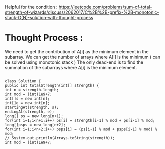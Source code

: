 Helpful for the condition : https://leetcode.com/problems/sum-of-total-strength-of-wizards/discuss/2062017/C%2B%2B-prefix-%2B-monotonic-stack-O(N)-solution-with-thought-process
​
​
# Thought Process :
We need to get the contribution of A[i] as the minimum element in the subarray.
We can get the number of arrays where A[i] is the minimum ( can be solved using monotonic stack )
The only dead-end is to find the summation of the subarrays where A[i] is the minimum element.
​
```
​
class Solution {
public int totalStrength(int[] strength) {
int n = strength.length;
int mod = (int)1e9+7;
int[]s = new int[n];
int[]e = new int[n];
startingAt(strength, s);
endingAt(strength, e);
long[] ps = new long[n+1];
for(int i=1;i<n+1;i++) ps[i] = strength[i-1] % mod + ps[i-1] % mod;
long[]psps = new long[n+2];
for(int i=1;i<n+2;i++) psps[i] = (ps[i-1] % mod + psps[i-1] % mod) % mod;
// System.out.println(Arrays.toString(strength));
int mod = (int)1e9+7;